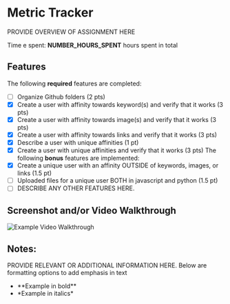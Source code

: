 # Metric Tracker

PROVIDE OVERVIEW OF ASSIGNMENT HERE

Time e spent: **NUMBER_HOURS_SPENT** hours spent in total
## Features
The following **required** features are completed:
- [ ] Organize Github folders (2 pts)
- [x] Create a user with affinity towards keyword(s) and verify that it works (3
pts)
- [x] Create a user with affinity towards image(s) and verify that it works (3 pts)
- [x] Create a user with affinity towards links and verify that it works (3 pts)
- [x] Describe a user with unique affinities (1 pt)
- [x] Create a user with unique affinities and verify that it works (3 pts)
The following **bonus** features are implemented:
- [x] Create a unique user with an affinity OUTSIDE of keywords, images, or links
(1.5 pt)
- [ ] Uploaded files for a unique user BOTH in javascript and python (1.5 pt)
- [ ] DESCRIBE ANY OTHER FEATURES HERE.
## Screenshot and/or Video Walkthrough
<img src="https://imgur.com/gallery/4rAXx5x" title='Example Video Walkthrough'
width='' alt='Example Video Walkthrough' />
## Notes:
PROVIDE RELEVANT OR ADDITIONAL INFORMATION HERE. Below are formatting options to
add emphasis in text
<ul>
<li>**Example in bold**</li>
<li>*Example in italics*</li>
</ul>
